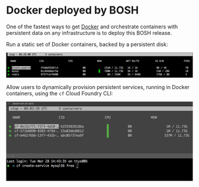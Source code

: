 # Docker deployed by BOSH

One of the fastest ways to get [Docker](https://www.docker.io/) and orchestrate containers with persistent data on any infrastructure is to deploy this BOSH release.

Run a static set of Docker containers, backed by a persistent disk:

![ctop-example](manifests/containers/ctop-example.png)

Allow users to dynamically provision persistent services, running in Docker containers, using the `cf` Cloud Foundry CLI:

![cf-create-service-ctop](manifests/broker/cf-create-service-ctop.gif)

